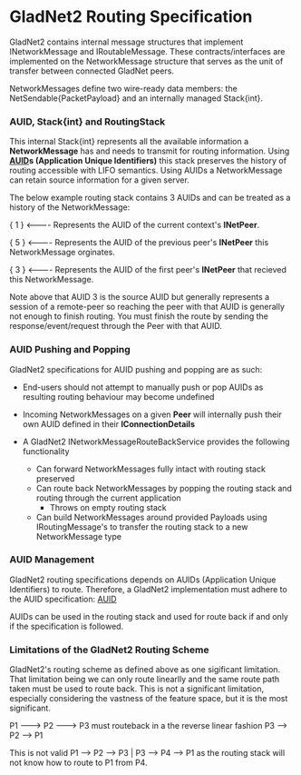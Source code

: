 # GladNet2 Routing Specification

GladNet2 contains internal message structures that implement INetworkMessage and IRoutableMessage. These contracts/interfaces are implemented on the NetworkMessage structure that serves as the unit of transfer between connected GladNet peers.

NetworkMessages define two wire-ready data members: the NetSendable{PacketPayload} and an internally managed Stack{int}.

### AUID, Stack{int} and RoutingStack

This internal Stack{int} represents all the available information a **NetworkMessage** has and needs to transmit for routing information. Using **[AUID](https://github.com/HelloKitty/GladNet2.Specifications/blob/master/Routing/AUIDSpecification.md)s (Application Unique Identifiers)** this stack preserves the history of routing accessible with LIFO semantics. Using AUIDs a NetworkMessage can retain source information for a given server.

The below example routing stack contains 3 AUIDs and can be treated as a history of the NetworkMessage:

{  1  } <---- Represents the AUID of the current context's **INetPeer**.

   
{  5  } <---- Represents the AUID of the previous peer's **INetPeer** this NetworkMessage orginates.

   
{  3  } <---- Represents the AUID of the first peer's **INetPeer** that recieved this NetworkMessage.

Note above that AUID 3 is the source AUID but generally represents a session of a remote-peer so reaching the peer with that AUID is generally not enough to finish routing. You must finish the route by sending the response/event/request through the Peer with that AUID.

### AUID Pushing and Popping

GladNet2 specifications for AUID pushing and popping are as such:

* End-users should not attempt to manually push or pop AUIDs as resulting routing behaviour may become undefined

* Incoming NetworkMessages on a given **Peer** will internally push their own AUID defined in their **IConnectionDetails**

* A GladNet2 INetworkMessageRouteBackService provides the following functionality
  * Can forward NetworkMessages fully intact with routing stack preserved
  * Can route back NetworkMessages by popping the routing stack and routing through the current application
    * Throws on empty routing stack
  * Can build NetworkMessages around provided Payloads using IRoutingMessage's to transfer the routing stack to a new NetworkMessage type
  
### AUID Management

GladNet2 routing specifications depends on AUIDs (Application Unique Identifiers) to route. Therefore, a GladNet2 implementation must adhere to the AUID specification: [AUID](https://github.com/HelloKitty/GladNet2.Specifications/blob/master/Routing/AUIDSpecification.md)

AUIDs can be used in the routing stack and used for route back if and only if the specification is followed.

### Limitations of the GladNet2 Routing Scheme

GladNet2's routing scheme as defined above as one sigificant limitation. That limitation being we can only route linearlly and the same route path taken must be used to route back. This is not a significant limitation, especially considering the vastness of the feature space, but it is the most significant.

P1 --->  P2 --->  P3 must routeback in a the reverse linear fashion P3 -->  P2 -->  P1

This is not valid P1 --> P2 --> P3 | P3 --> P4 --> P1 as the routing stack will not know how to route to P1 from P4.

